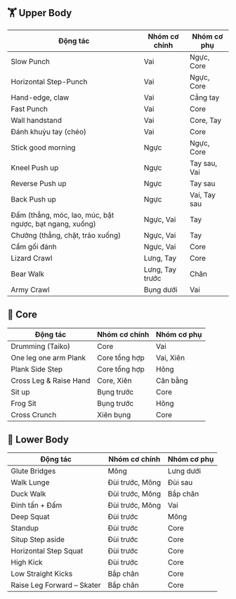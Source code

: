 ## 🏋️ Upper Body
| Động tác | Nhóm cơ chính | Nhóm cơ phụ |
|----------|---------------|-------------|
| Slow Punch | Vai | Ngực, Core |
| Horizontal Step-Punch | Vai | Ngực, Core |
| Hand-edge, claw | Vai | Cẳng tay |
| Fast Punch | Vai | Core |
| Wall handstand | Vai | Core, Tay |
| Đánh khuỷu tay (chéo) | Vai | Core |
| Stick good morning | Ngực | Ngực, Core |
| Kneel Push up | Ngực | Tay sau, Vai |
| Reverse Push up | Ngực | Tay sau |
| Back Push up | Ngực | Vai, Tay sau |
| Đấm (thẳng, móc, lao, múc, bật ngược, bạt ngang, xuống) | Ngực, Vai | Tay |
| Chưởng (thẳng, chặt, trảo xuống) | Ngực, Vai | Tay |
| Cầm gối đánh | Ngực, Vai | Core |
| Lizard Crawl | Lưng, Tay | Core |
| Bear Walk | Lưng, Tay trước | Chân |
| Army Crawl | Bụng dưới | Vai |

## 🧘 Core
| Động tác | Nhóm cơ chính | Nhóm cơ phụ |
|----------|---------------|-------------|
| Drumming (Taiko) | Core | Vai |
| One leg one arm Plank | Core tổng hợp | Vai, Xiên |
| Plank Side Step | Core tổng hợp | Hông |
| Cross Leg & Raise Hand | Core, Xiên | Cân bằng |
| Sit up | Bụng trước | Core |
| Frog Sit | Bụng trước | Hông |
| Cross Crunch | Xiên bụng | Core |

## 🦵 Lower Body
| Động tác | Nhóm cơ chính | Nhóm cơ phụ |
|----------|---------------|-------------|
| Glute Bridges | Mông | Lưng dưới |
| Walk Lunge | Đùi trước, Mông | Đùi sau |
| Duck Walk | Đùi trước, Mông | Bắp chân |
| Đinh tấn + Đấm | Đùi trước, Mông | Vai |
| Deep Squat | Đùi trước | Mông |
| Standup | Đùi trước | Core |
| Situp Step aside | Đùi trước | Core |
| Horizontal Step Squat | Đùi trước | Core |
| High Kick | Đùi trước | Core |
| Low Straight Kicks | Bắp chân | Core |
| Raise Leg Forward – Skater | Bắp chân | Core |
